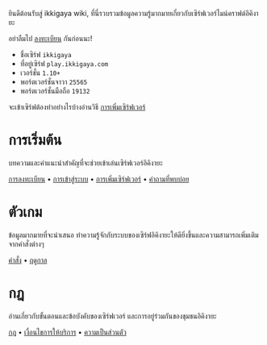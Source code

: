 ยินดีต้อนรับสู่ ikkigaya wiki, ที่นี่รวบรวมข้อมูลความรู้มากมายเกี่ยวกับเซิร์ฟเวอร์ไมน์คราฟต์อิคิงายะ


อย่าลืมไป [ลงทะเบียน](/wiki/register) กันก่อนนะ!
- ชื่อเซิร์ฟ `ikkigaya`
- ที่อยู่เซิร์ฟ `play.ikkigaya.com`
- เวอร์ชั่น `1.10+`
- พอร์ตเวอร์ชั่นจาวา `25565`
- พอร์ตเวอร์ชั่นมือถือ `19132`

จะเข้าเซิร์ฟต้องทำอย่างไรบ้างอ่านวิธี [การเพิ่มเซิร์ฟเวอร์](/wiki/add-server)

# การเริ่มต้น
บทความและคำแนะนำสำคัญที่จะช่วยเข้าเล่นเซิร์ฟเวอร์อิคิงายะ

[การลงทะเบียน](/wiki/register) • [การเข้าสู่ระบบ](/wiki/login) • [การเพิ่มเซิร์ฟเวอร์](/wiki/add-server) • [คำถามที่พบบ่อย](/wiki/FAQ)

# ตัวเกม
ข้อมูลมากมายที่จะนำเสนอ ทำความรู้จักกับระบบของเซิร์ฟอิคิงายะให้ดียิ่งขึ้นและความสามารถเพิ่มเติมจากคำสั่งต่างๆ

[คำสั่ง](/wiki/commands) • [ฤดูกาล](/wiki/seasons)

# กฎ
อ่านเกี่ยวกับขั้นตอนและข้อบังคับของเซิร์ฟเวอร์ และการอยู่ร่วมกันของชุมชนอิคิงายะ

[กฎ](/rules) • [เงื่อนไขการให้บริการ](/terms-of-service) • [ความเป็นส่วนตัว](/privacy)
